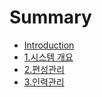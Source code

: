 # Summary

* [Introduction](README.md)
* [1.시스템 개요](1_overview.md)
* [2.편성관리](2schedule.md)
* [3.인력관리](3man.md)

